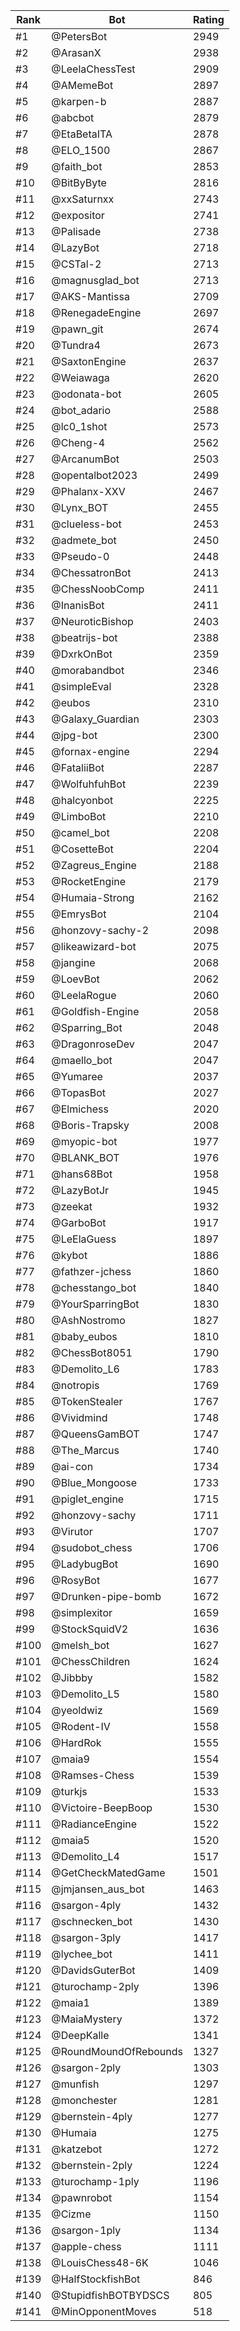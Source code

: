 Rank|Bot|Rating
---|---|---
#1|@PetersBot|2949
#2|@ArasanX|2938
#3|@LeelaChessTest|2909
#4|@AMemeBot|2897
#5|@karpen-b|2887
#6|@abcbot|2879
#7|@EtaBetaITA|2878
#8|@ELO_1500|2867
#9|@faith_bot|2853
#10|@BitByByte|2816
#11|@xxSaturnxx|2743
#12|@expositor|2741
#13|@Palisade|2738
#14|@LazyBot|2718
#15|@CSTal-2|2713
#16|@magnusglad_bot|2713
#17|@AKS-Mantissa|2709
#18|@RenegadeEngine|2697
#19|@pawn_git|2674
#20|@Tundra4|2673
#21|@SaxtonEngine|2637
#22|@Weiawaga|2620
#23|@odonata-bot|2605
#24|@bot_adario|2588
#25|@lc0_1shot|2573
#26|@Cheng-4|2562
#27|@ArcanumBot|2503
#28|@opentalbot2023|2499
#29|@Phalanx-XXV|2467
#30|@Lynx_BOT|2455
#31|@clueless-bot|2453
#32|@admete_bot|2450
#33|@Pseudo-0|2448
#34|@ChessatronBot|2413
#35|@ChessNoobComp|2411
#36|@InanisBot|2411
#37|@NeuroticBishop|2403
#38|@beatrijs-bot|2388
#39|@DxrkOnBot|2359
#40|@morabandbot|2346
#41|@simpleEval|2328
#42|@eubos|2310
#43|@Galaxy_Guardian|2303
#44|@jpg-bot|2300
#45|@fornax-engine|2294
#46|@FataliiBot|2287
#47|@WolfuhfuhBot|2239
#48|@halcyonbot|2225
#49|@LimboBot|2210
#50|@camel_bot|2208
#51|@CosetteBot|2204
#52|@Zagreus_Engine|2188
#53|@RocketEngine|2179
#54|@Humaia-Strong|2162
#55|@EmrysBot|2104
#56|@honzovy-sachy-2|2098
#57|@likeawizard-bot|2075
#58|@jangine|2068
#59|@LoevBot|2062
#60|@LeelaRogue|2060
#61|@Goldfish-Engine|2058
#62|@Sparring_Bot|2048
#63|@DragonroseDev|2047
#64|@maello_bot|2047
#65|@Yumaree|2037
#66|@TopasBot|2027
#67|@Elmichess|2020
#68|@Boris-Trapsky|2008
#69|@myopic-bot|1977
#70|@BLANK_BOT|1976
#71|@hans68Bot|1958
#72|@LazyBotJr|1945
#73|@zeekat|1932
#74|@GarboBot|1917
#75|@LeElaGuess|1897
#76|@kybot|1886
#77|@fathzer-jchess|1860
#78|@chesstango_bot|1840
#79|@YourSparringBot|1830
#80|@AshNostromo|1827
#81|@baby_eubos|1810
#82|@ChessBot8051|1790
#83|@Demolito_L6|1783
#84|@notropis|1769
#85|@TokenStealer|1767
#86|@Vividmind|1748
#87|@QueensGamBOT|1747
#88|@The_Marcus|1740
#89|@ai-con|1734
#90|@Blue_Mongoose|1733
#91|@piglet_engine|1715
#92|@honzovy-sachy|1711
#93|@Virutor|1707
#94|@sudobot_chess|1706
#95|@LadybugBot|1690
#96|@RosyBot|1677
#97|@Drunken-pipe-bomb|1672
#98|@simplexitor|1659
#99|@StockSquidV2|1636
#100|@melsh_bot|1627
#101|@ChessChildren|1624
#102|@Jibbby|1582
#103|@Demolito_L5|1580
#104|@yeoldwiz|1569
#105|@Rodent-IV|1558
#106|@HardRok|1555
#107|@maia9|1554
#108|@Ramses-Chess|1539
#109|@turkjs|1533
#110|@Victoire-BeepBoop|1530
#111|@RadianceEngine|1522
#112|@maia5|1520
#113|@Demolito_L4|1517
#114|@GetCheckMatedGame|1501
#115|@jmjansen_aus_bot|1463
#116|@sargon-4ply|1432
#117|@schnecken_bot|1430
#118|@sargon-3ply|1417
#119|@lychee_bot|1411
#120|@DavidsGuterBot|1409
#121|@turochamp-2ply|1396
#122|@maia1|1389
#123|@MaiaMystery|1372
#124|@DeepKalle|1341
#125|@RoundMoundOfRebounds|1327
#126|@sargon-2ply|1303
#127|@munfish|1297
#128|@monchester|1281
#129|@bernstein-4ply|1277
#130|@Humaia|1275
#131|@katzebot|1272
#132|@bernstein-2ply|1224
#133|@turochamp-1ply|1196
#134|@pawnrobot|1154
#135|@Cizme|1150
#136|@sargon-1ply|1134
#137|@apple-chess|1111
#138|@LouisChess48-6K|1046
#139|@HalfStockfishBot|846
#140|@StupidfishBOTBYDSCS|805
#141|@MinOpponentMoves|518
